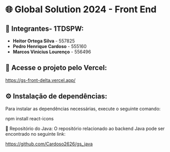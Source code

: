 # 🌐 Global Solution 2024 - Front End

## 👥 Integrantes- 1TDSPW:
- **Heitor Ortega Silva** - 557825
- **Pedro Henrique Cardoso** - 555160
- **Marcos Vinicius Lourenço** - 556496

## 🔗 Acesse o projeto pelo Vercel:
https://gs-front-delta.vercel.app/
## ⚙️ Instalação de dependências:
Para instalar as dependências necessárias, execute o seguinte comando:

npm install react-icons


📂 Repositório do Java:
O repositório relacionado ao backend Java pode ser encontrado no seguinte link:

https://github.com/Cardoso2626/gs_java
